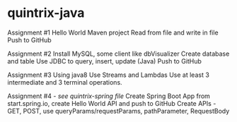 # quintrix-java

Assignment #1
Hello World Maven project
Read from file and write in file
Push to GitHub

Assignment #2
Install MySQL, some client like dbVisualizer
Create database and table
Use JDBC to query, insert, update  (Java)
Push to GitHub

Assignment #3 
Using java8
Use Streams and Lambdas
Use at least 3 intermediate  and 3 terminal operations.

Assignment #4 - *see quintrix-spring file*
Create Spring Boot App from start.spring.io, create Hello World API and push to GitHub
	Create APIs - GET, POST, use queryParams/requestParams, pathParameter, RequestBody


